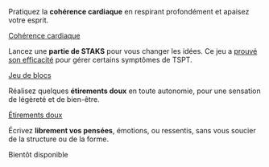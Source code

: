 <div class="tab">
    <div class="tileset">
        <div class="tile" style="flex: 5;">
            <img src="{{ ASSET ../assets/pictures/respiration.webp }}" alt="" />
            <div>
                <p>Pratiquez la <b>cohérence cardiaque</b> en respirant profondément et apaisez votre esprit.</p>
                <div class="actions">
                    <a href="/coherence">Cohérence cardiaque</a>
                </div>
            </div>
        </div>
        <div class="tile" style="flex: 6;">
            <img src="{{ ASSET ../assets/pictures/staks.webp }}" alt="" />
            <div>
                <p>Lancez une <b>partie de STAKS</b> pour vous changer les idées. Ce jeu a <a href="https://www.nature.com/articles/mp201723" target="_blank">prouvé son efficacité</a> pour gérer certains symptômes de TSPT.</p>
                <div class="actions">
                    <a href="/staks">Jeu de blocs</a>
                </div>
            </div>
        </div>
        <div class="tile" style="flex: 6;">
            <img src="{{ ASSET ../assets/pictures/etirements.webp }}" alt="" />
            <div>
                <p>Réalisez quelques <b>étirements doux</b> en toute autonomie, pour une sensation de légèreté et de bien-être.</p>
                <div class="actions">
                    <a href="https://www.youtube.com/watch?v=QRSPFTgUoLc" target="_blank">Étirements doux</a>
                </div>
            </div>
        </div>
        <div class="tile" style="flex: 5;">
            <img src="{{ ASSET ../assets/pictures/ecriture.webp }}" alt="" />
            <div>
                <p>Écrivez <b>librement vos pensées</b>, émotions, ou ressentis, sans vous soucier de la structure ou de la forme.</p>
                <div class="actions">
                    <a class="disabled">Bientôt disponible</a>
                </div>
            </div>
        </div>
    </div>
</div>
